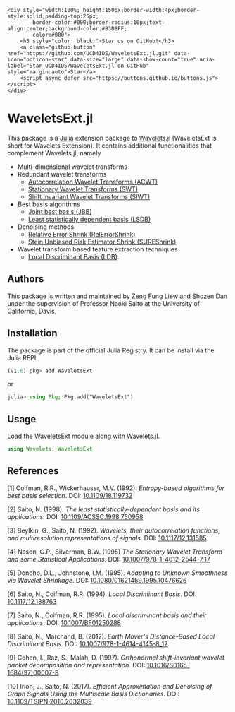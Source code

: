 ```@raw html
<div style="width:100%; height:150px;border-width:4px;border-style:solid;padding-top:25px;
        border-color:#000;border-radius:10px;text-align:center;background-color:#B3D8FF;
        color:#000">
    <h3 style="color: black;">Star us on GitHub!</h3>
    <a class="github-button" href="https://github.com/UCD4IDS/WaveletsExt.jl.git" data-icon="octicon-star" data-size="large" data-show-count="true" aria-label="Star UCD4IDS/WaveletsExt.jl on GitHub" style="margin:auto">Star</a>
    <script async defer src="https://buttons.github.io/buttons.js"></script>
</div>
```

# WaveletsExt.jl
This package is a [Julia](https://github.com/JuliaLang/julia) extension package to
[Wavelets.jl](https://github.com/JuliaDSP/Wavelets.jl) (WaveletsExt is short for Wavelets
Extension). It contains additional functionalities that complement Wavelets.jl, namely
- Multi-dimensional wavelet transforms
- Redundant wavelet transforms
    - [Autocorrelation Wavelet Transforms (ACWT)](https://www.spiedigitallibrary.org/conference-proceedings-of-spie/1826/1/Wavelets-their-autocorrelation-functions-and-multiresolution-representations-of-signals/10.1117/12.131585.short)
    - [Stationary Wavelet Transforms (SWT)](https://doi.org/10.1007/978-1-4612-2544-7_17)
    - [Shift Invariant Wavelet Transforms (SIWT)](https://doi.org/10.1016/S0165-1684(97)00007-8)
- Best basis algorithms
    - [Joint best basis (JBB)](https://ieeexplore.ieee.org/document/119732)
    - [Least statistically dependent basis (LSDB)](https://ieeexplore.ieee.org/document/750958)
- Denoising methods
    - [Relative Error Shrink (RelErrorShrink)](https://ieeexplore.ieee.org/document/7752982)
    - [Stein Unbiased Risk Estimator Shrink (SUREShrink)](https://www.tandfonline.com/doi/abs/10.1080/01621459.1995.10476626)
- Wavelet transform based feature extraction techniques
    - [Local Discriminant Basis (LDB)](https://www.spiedigitallibrary.org/conference-proceedings-of-spie/2303/1/Local-discriminant-bases/10.1117/12.188763.short).

## Authors
This package is written and maintained by Zeng Fung Liew and Shozen Dan under the supervision of Professor Naoki Saito at the University of California, Davis.

## Installation
The package is part of the official Julia Registry. It can be install via the Julia REPL.
```julia
(v1.6) pkg> add WaveletsExt
```
or
```julia
julia> using Pkg; Pkg.add("WaveletsExt")
```
## Usage
Load the WaveletsExt module along with Wavelets.jl.
```julia
using Wavelets, WaveletsExt
```

## References
[1] Coifman, R.R., Wickerhauser, M.V. (1992). *Entropy-based algorithms for best basis
selection*. DOI: [10.1109/18.119732](https://ieeexplore.ieee.org/document/119732)

[2] Saito, N. (1998). *The least statistically-dependent basis and its applications*. DOI:
[10.1109/ACSSC.1998.750958](https://ieeexplore.ieee.org/document/750958)

[3] Beylkin, G., Saito, N. (1992). *Wavelets, their autocorrelation functions, and
multiresolution representations of signals*. DOI:
[10.1117/12.131585](https://www.spiedigitallibrary.org/conference-proceedings-of-spie/1826/1/Wavelets-their-autocorrelation-functions-and-multiresolution-representations-of-signals/10.1117/12.131585.short)

[4] Nason, G.P., Silverman, B.W. (1995) *The Stationary Wavelet Transform and some
Statistical Applications*. DOI:
[10.1007/978-1-4612-2544-7_17](https://doi.org/10.1007/978-1-4612-2544-7_17)

[5] Donoho, D.L., Johnstone, I.M. (1995). *Adapting to Unknown Smoothness via Wavelet
Shrinkage*. DOI:
[10.1080/01621459.1995.10476626](https://www.tandfonline.com/doi/abs/10.1080/01621459.1995.10476626)  

[6] Saito, N., Coifman, R.R. (1994). *Local Discriminant Basis*. DOI:
[10.1117/12.188763](https://www.spiedigitallibrary.org/conference-proceedings-of-spie/2303/1/Local-discriminant-bases/10.1117/12.188763.short)  

[7] Saito, N., Coifman, R.R. (1995). *Local discriminant basis and their applications*. DOI:
[10.1007/BF01250288](https://doi.org/10.1007/BF01250288)  

[8] Saito, N., Marchand, B. (2012). *Earth Mover's Distance-Based Local Discriminant Basis*.
DOI: [10.1007/978-1-4614-4145-8_12](https://doi.org/10.1007/978-1-4614-4145-8_12)  

[9] Cohen, I., Raz, S., Malah, D. (1997). *Orthonormal shift-invariant wavelet packet
decomposition and representation*. DOI:
[10.1016/S0165-1684(97)00007-8](https://doi.org/10.1016/S0165-1684(97)00007-8)  

[10] Irion, J., Saito, N. (2017). *Efficient Approximation and Denoising of Graph Signals
Using the Multiscale Basis Dictionaries*. DOI: [10.1109/TSIPN.2016.2632039](https://ieeexplore.ieee.org/document/7752982)
```